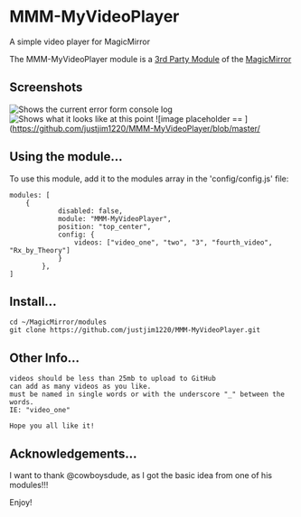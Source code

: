 # MMM-MyVideoPlayer
A simple video player for MagicMirror

The MMM-MyVideoPlayer module is a <a href=https://github.com/MichMich/MagicMirror/wiki/3rd-Party-Modules>3rd Party Module</a> of the <a href=https://github.com/MichMich/MagicMirror/tree/developMagicMirror>MagicMirror</a> 

## Screenshots
![Shows the current error form console log](https://github.com/justjim1220/MMM-MyVideoPlayer/blob/master/Screenshot%20(170).png)
![Shows what it looks like at this point](https://github.com/justjim1220/MMM-MyVideoPlayer/blob/master/Screenshot%20(171).png)
![image placeholder == ](https://github.com/justjim1220/MMM-MyVideoPlayer/blob/master/

## Using the module...

To use this module, add it to the modules array in the 'config/config.js' file:
```
modules: [
	{
			disabled: false,
			module: "MMM-MyVideoPlayer",
			position: "top_center",
			config: {
				videos: ["video_one", "two", "3", "fourth_video", "Rx_by_Theory"]
			}
		},
]
```

## Install...
```
cd ~/MagicMirror/modules
git clone https://github.com/justjim1220/MMM-MyVideoPlayer.git
```

## Other Info...
```
videos should be less than 25mb to upload to GitHub
can add as many videos as you like.
must be named in single words or with the underscore "_" between the words. 
IE: "video_one"
 
Hope you all like it!
```



## Acknowledgements...
I want to thank @cowboysdude, as I got the basic idea from one of his modules!!!

Enjoy!
